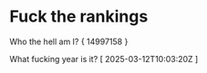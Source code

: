 # Fuck the rankings

Who the hell am I?
{ 14997158 }

What fucking year is it?
[ 2025-03-12T10:03:20Z ]
